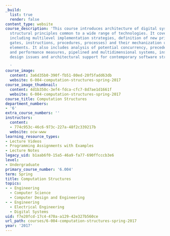```yaml
---
_build:
  list: true
  render: false
content_type: website
course_description: 'This course introduces architecture of digital systems, emphasizing
  structural principles common to a wide range of technologies. It covers the topics
  including multilevel implementation strategies, definition of new primitives (e.g.,
  gates, instructions, procedures, processes) and their mechanization using lower-level
  elements. It also includes analysis of potential concurrency, precedence constraints
  and performance measures, pipelined and multidimensional systems, instruction set
  design issues and architectural support for contemporary software structures.

  '
course_image:
  content: 3a6d35b0-390f-fb51-80ed-20f5fadd63db
  website: 6-004-computation-structures-spring-2017
course_image_thumbnail:
  content: 4d1b350c-3ef4-fdca-cfc7-8d7ae1d1661f
  website: 6-004-computation-structures-spring-2017
course_title: Computation Structures
department_numbers:
- '6'
extra_course_numbers: ''
instructors:
  content:
  - 774c953c-46c6-973c-227a-48f2c339217b
  website: ocw-www
learning_resource_types:
- Lecture Videos
- Programming Assignments with Examples
- Lecture Notes
legacy_uid: b1aab6f0-15a5-46a9-fa77-690ffcccb3e6
level:
- Undergraduate
primary_course_number: '6.004'
term: Spring
title: Computation Structures
topics:
- - Engineering
  - Computer Science
  - Computer Design and Engineering
- - Engineering
  - Electrical Engineering
  - Digital Systems
uid: f7e20fcd-17c4-470a-a129-42e327b560ce
url_path: courses/6-004-computation-structures-spring-2017
year: '2017'
---
```

